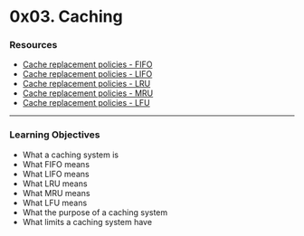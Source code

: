 # 0x03. Caching

### Resources

- [Cache replacement policies - FIFO](https://intranet.hbtn.io/rltoken/19BmC7_yWVFxgBsrFj5pMQ)
- [Cache replacement policies - LIFO](https://intranet.hbtn.io/rltoken/tFJiHSboDyAooL99E6z26w)
- [Cache replacement policies - LRU](https://intranet.hbtn.io/rltoken/LldZ-vxNUMef5i4RteBvjQ)
- [Cache replacement policies - MRU](https://intranet.hbtn.io/rltoken/TkFe9OumLluo7VFHzpLjIg)
- [Cache replacement policies - LFU](https://intranet.hbtn.io/rltoken/TtqPh2c67tOHlXpuXkDO-Q)

------

### Learning Objectives

- What a caching system is
- What FIFO means
- What LIFO means
- What LRU means
- What MRU means
- What LFU means
- What the purpose of a caching system
- What limits a caching system have